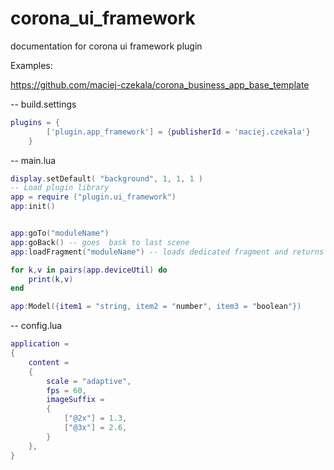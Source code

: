 # corona_ui_framework
documentation for corona ui framework plugin

Examples:

https://github.com/maciej-czekala/corona_business_app_base_template


-- build.settings
``````lua
plugins = {  
        ['plugin.app_framework'] = {publisherId = 'maciej.czekala'}
    }
``````

-- main.lua
``````lua
display.setDefault( "background", 1, 1, 1 )
-- Load plugin library
app = require ("plugin.ui_framework")
app:init()


app:goTo("moduleName")
app:goBack() -- goes  bask to last scene
app:loadFragment("moduleName") -- loads dedicated fragment and returns it

for k,v in pairs(app.deviceUtil) do
    print(k,v)
end

app:Model({item1 = "string, item2 = "number", item3 = "boolean"})

``````

-- config.lua
``````lua
application = 
{
	content = 
	{
		scale = "adaptive",
		fps = 60,
		imageSuffix =
		{
			["@2x"] = 1.3,
			["@3x"] = 2.6,
		}
	},
}
``````

